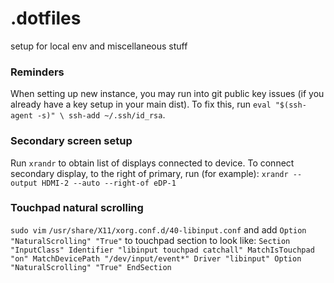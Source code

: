 # .dotfiles
setup for local env and miscellaneous stuff 

### Reminders
When setting up new instance, you may run into git public key issues (if you already have a key setup in your main dist).
To fix this, run `eval "$(ssh-agent -s)" \ ssh-add ~/.ssh/id_rsa`. 

### Secondary screen setup
Run `xrandr` to obtain list of displays connected to device. 
To connect secondary display, to the right of primary, run (for example):
`xrandr --output HDMI-2 --auto --right-of eDP-1`

### Touchpad natural scrolling
`sudo vim` `/usr/share/X11/xorg.conf.d/40-libinput.conf` and add `Option "NaturalScrolling" "True"` to touchpad section to look like: 
`Section "InputClass"
        Identifier "libinput touchpad catchall"
        MatchIsTouchpad "on"
        MatchDevicePath "/dev/input/event*"
        Driver "libinput"
        Option "NaturalScrolling" "True"
EndSection`
 
